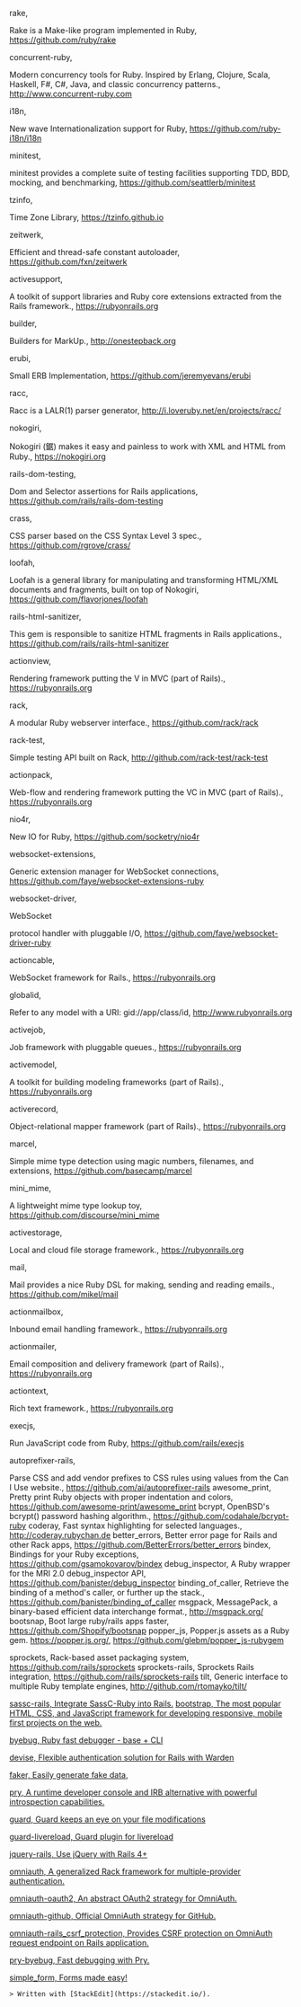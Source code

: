 rake, 

Rake is a Make-like program implemented in Ruby, https://github.com/ruby/rake

concurrent-ruby,

Modern concurrency tools for Ruby. Inspired by Erlang, Clojure, Scala, Haskell, F#, C#, Java, and classic concurrency patterns., 
http://www.concurrent-ruby.com

i18n, 

New wave Internationalization support for Ruby, https://github.com/ruby-i18n/i18n

minitest, 

minitest provides a complete suite of testing facilities supporting TDD, BDD, mocking, and benchmarking, https://github.com/seattlerb/minitest

tzinfo, 

Time Zone Library, https://tzinfo.github.io

zeitwerk,

Efficient and thread-safe constant autoloader, 
https://github.com/fxn/zeitwerk

activesupport,

A toolkit of support libraries and Ruby core extensions extracted from the Rails framework., https://rubyonrails.org

builder, 

Builders for MarkUp., http://onestepback.org

erubi,

Small ERB Implementation, https://github.com/jeremyevans/erubi

racc,

Racc is a LALR(1) parser generator, http://i.loveruby.net/en/projects/racc/

nokogiri,

Nokogiri (鋸) makes it easy and painless to work with XML and HTML from Ruby., https://nokogiri.org

rails-dom-testing,

Dom and Selector assertions for Rails applications, 
https://github.com/rails/rails-dom-testing

crass,

CSS parser based on the CSS Syntax Level 3 spec., https://github.com/rgrove/crass/

loofah,

Loofah is a general library for manipulating and transforming HTML/XML documents and fragments, built on top of Nokogiri, https://github.com/flavorjones/loofah

rails-html-sanitizer, 

This gem is responsible to sanitize HTML fragments in Rails applications., https://github.com/rails/rails-html-sanitizer

actionview, 

Rendering framework putting the V in MVC (part of Rails)., https://rubyonrails.org

rack,

A modular Ruby webserver interface., https://github.com/rack/rack

rack-test,

Simple testing API built on Rack, http://github.com/rack-test/rack-test

actionpack,

Web-flow and rendering framework putting the VC in MVC (part of Rails)., https://rubyonrails.org

nio4r,

New IO for Ruby, https://github.com/socketry/nio4r

websocket-extensions,

Generic extension manager for WebSocket connections, 
https://github.com/faye/websocket-extensions-ruby

websocket-driver, 

WebSocket

 protocol handler with pluggable I/O, 
https://github.com/faye/websocket-driver-ruby

actioncable,

WebSocket framework for Rails., https://rubyonrails.org

globalid, 

Refer to any model with a URI: gid://app/class/id, 
http://www.rubyonrails.org

activejob, 

Job framework with pluggable queues., https://rubyonrails.org

activemodel, 

A toolkit for building modeling frameworks (part of Rails)., https://rubyonrails.org

activerecord,

Object-relational mapper framework (part of Rails)., https://rubyonrails.org

marcel,

Simple mime type detection using magic numbers, filenames, and extensions, https://github.com/basecamp/marcel

mini_mime, 

A lightweight mime type lookup toy, https://github.com/discourse/mini_mime

activestorage,

Local and cloud file storage framework., 
https://rubyonrails.org

mail,

Mail provides a nice Ruby DSL for making, sending and reading emails., https://github.com/mikel/mail

actionmailbox, 

Inbound email handling framework., https://rubyonrails.org

actionmailer,

Email composition and delivery framework (part of Rails)., 
https://rubyonrails.org

actiontext,

Rich text framework., https://rubyonrails.org

execjs,

Run JavaScript code from Ruby, https://github.com/rails/execjs

autoprefixer-rails, 

Parse CSS and add vendor prefixes to CSS rules using values from the Can I Use website., https://github.com/ai/autoprefixer-rails
awesome_print, Pretty print Ruby objects with proper indentation and colors, https://github.com/awesome-print/awesome_print
bcrypt, OpenBSD's bcrypt() password hashing algorithm., https://github.com/codahale/bcrypt-ruby
coderay, Fast syntax highlighting for selected languages., http://coderay.rubychan.de
better_errors, Better error page for Rails and other Rack apps, https://github.com/BetterErrors/better_errors
bindex, Bindings for your Ruby exceptions, https://github.com/gsamokovarov/bindex
debug_inspector, A Ruby wrapper for the MRI 2.0 debug_inspector API, https://github.com/banister/debug_inspector
binding_of_caller, Retrieve the binding of a method's caller, or further up the stack., https://github.com/banister/binding_of_caller
msgpack, MessagePack, a binary-based efficient data interchange format., http://msgpack.org/
bootsnap, Boot large ruby/rails apps faster, https://github.com/Shopify/bootsnap
popper_js, Popper.js assets as a Ruby gem. https://popper.js.org/, https://github.com/glebm/popper_js-rubygem

sprockets, Rack-based asset packaging system, https://github.com/rails/sprockets
sprockets-rails, Sprockets Rails integration, https://github.com/rails/sprockets-rails
tilt, Generic interface to multiple Ruby template engines, http://github.com/rtomayko/tilt/

[sassc-rails, Integrate SassC-Ruby into Rails.](https://github.com/sass/sassc-rails)
[bootstrap, The most popular HTML, CSS, and JavaScript framework for developing responsive, mobile first projects on the web.](https://github.com/twbs/bootstrap-rubygem) 

[byebug, Ruby fast debugger - base + CLI](https://github.com/deivid-rodriguez/byebug) 

[devise, Flexible authentication solution for Rails with Warden](https://github.com/heartcombo/devise)

[faker, Easily generate fake data](https://github.com/faker-ruby/faker), 

[pry, A runtime developer console and IRB alternative with powerful introspection capabilities.](http://pry.github.io)

[guard, Guard keeps an eye on your file modifications](http://guardgem.org) 

[guard-livereload, Guard plugin for livereload](https://rubygems.org/gems/guard-livereload)

[jquery-rails, Use jQuery with Rails 4+](https://github.com/rails/jquery-rails)


[omniauth, A generalized Rack framework for multiple-provider authentication.](https://github.com/omniauth/omniauth)

[omniauth-oauth2, An abstract OAuth2 strategy for OmniAuth.](https://github.com/omniauth/omniauth-oauth2)

[omniauth-github, Official OmniAuth strategy for GitHub.](https://github.com/intridea/omniauth-github)

[omniauth-rails_csrf_protection, Provides CSRF protection on OmniAuth request endpoint on Rails application.](https://github.com/cookpad/omniauth-rails_csrf_protection)

[pry-byebug, Fast debugging with Pry.](https://github.com/deivid-rodriguez/pry-byebug)

[simple_form, Forms made easy!](https://github.com/heartcombo/simple_form)





    > Written with [StackEdit](https://stackedit.io/).

<!--stackedit_data:
eyJoaXN0b3J5IjpbNjM1MDA5MDk4XX0=
-->